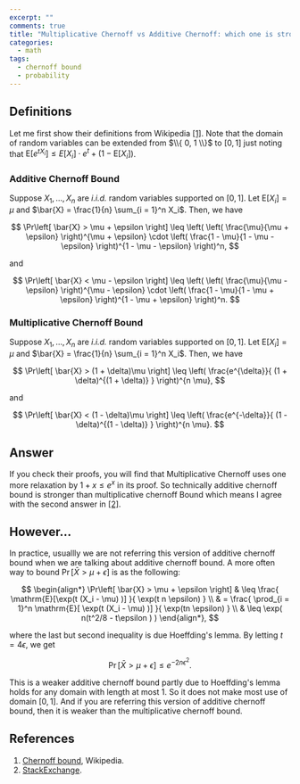 ```yaml
---
excerpt: ""
comments: true
title: "Multiplicative Chernoff vs Additive Chernoff: which one is stronger?"
categories:
  - math
tags:
  - chernoff bound
  - probability
---
```


## Definitions

Let me first show their definitions from Wikipedia [[1]](#chernoff-bound). Note that the domain of random variables can be extended from $\\{ 0, 1 \\}$ to $[0, 1]$ just noting that $\mathrm{E}\left[ e^{tX_i} \right] \leq E[X_i] \cdot e^t + (1 - \mathrm{E}[X_i])$.

### Additive Chernoff Bound

Suppose $X_1, \dots, X_n$ are *i.i.d.* random variables supported on $[0, 1]$. Let $\mathrm{E}[X_i] = \mu$ and $\bar{X} = \frac{1}{n} \sum_{i = 1}^n X_i$. Then, we have 

$$
\Pr\left[ \bar{X} > \mu + \epsilon \right] \leq \left(  \left( \frac{\mu}{\mu + \epsilon} \right)^{\mu + \epsilon} \cdot \left( \frac{1 - \mu}{1 - \mu - \epsilon} \right)^{1 - \mu - \epsilon} \right)^n,
$$

and 

$$
\Pr\left[ \bar{X} < \mu - \epsilon \right] \leq \left(  \left( \frac{\mu}{\mu - \epsilon} \right)^{\mu - \epsilon} \cdot \left( \frac{1 - \mu}{1 - \mu + \epsilon} \right)^{1 - \mu + \epsilon} \right)^n.
$$

### Multiplicative Chernoff Bound

Suppose $X_1, \dots, X_n$ are *i.i.d.* random variables supported on $[0, 1]$. Let $\mathrm{E}[X_i] = \mu$ and $\bar{X} = \frac{1}{n} \sum_{i = 1}^n X_i$. Then, we have 

$$
\Pr\left[ \bar{X} > (1 + \delta)\mu \right] \leq \left( \frac{e^{\delta}}{ (1 + \delta)^{(1 + \delta)} } \right)^{n \mu},
$$

and 

$$
\Pr\left[ \bar{X} < (1 - \delta)\mu \right] \leq \left( \frac{e^{-\delta}}{ (1 - \delta)^{(1 - \delta)} } \right)^{n \mu}.
$$

## Answer

If you check their proofs, you will find that Multiplicative Chernoff uses one more relaxation by $1 + x \leq e^x$ in its proof. So technically additive chernoff bound is stronger than multiplicative chernoff Bound which means I agree with the second answer in [[2]](#stack-exchange).

## However...

In practice, usuallly we are not referring this version of additive chernoff bound when we are talking about additive chernoff bound. A more often way to bound $\Pr\left[ \bar{X} > \mu + \epsilon \right]$ is as the following:

$$
\begin{align*}
\Pr\left[ \bar{X} > \mu + \epsilon \right] & \leq \frac{ \mathrm{E}[\exp(t (X_i - \mu) )] }{ \exp(t n \epsilon) } \\
& = \frac{ \prod_{i = 1}^n \mathrm{E}[ \exp(t (X_i - \mu) )] }{ \exp(tn \epsilon) } \\
& \leq \exp( n(t^2/8 - t\epsilon ) ) 
\end{align*},
$$

where the last but second inequality is due Hoeffding's lemma. By letting $t = 4\epsilon$, we get 

$$
\Pr\left[ \bar{X} > \mu + \epsilon \right] \leq e^{ -2 n \epsilon^2 }.
$$

This is a weaker additive chernoff bound partly due to Hoeffding's lemma holds for any domain with length at most 1. So it does not make most use of domain $[0, 1]$. And if you are referring this version of additive chernoff bound, then it is weaker than the multiplicative chernoff bound.

## References

1. <a name="chernoff-bound"></a> [Chernoff bound](https://en.wikipedia.org/wiki/Chernoff_bound#cite_note-1), Wikipedia.
2. <a name="stack-exchange"></a> [StackExchange](https://math.stackexchange.com/questions/283487/is-the-multiplicative-chernoff-bound-stronger-than-additive-one).